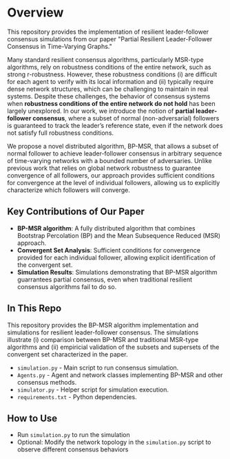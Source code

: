
# Overview
This repository provides the implementation of resilient leader-follower consensus simulations from our paper "Partial Resilient Leader-Follower Consensus in Time-Varying Graphs." 

Many standard resilient consensus algorithms, particularly MSR-type algorithms, rely on robustness conditions of the entire network, such as strong r-robustness. However, these robustness conditions (i) are difficult for each agent to verify with its local information and (ii) typically require dense network structures, which can be challenging to maintain in real systems. Despite these challenges, the behavior of consensus systems when **robustness conditions of the entire network do not hold** has been largely unexplored. In our work, we introduce the notion of **partial leader-follower consensus**, where a subset of normal (non-adversarial) followers is guaranteed to track the leader’s reference state, even if the network does not satisfy full robustness conditions. 

We propose a novel distributed algorithm, BP-MSR, that allows a subset of normal follower to achieve leader-follower consensus in arbitrary sequence of time-varying networks with a bounded number of adversaries. Unlike previous work that relies on global network robustness to guarantee convergence of all followers, our approach provides sufficient conditions for convergence at the level of individual followers, allowing us to explicitly characterize which followers will converge.

## Key Contributions of Our Paper
- **BP-MSR algorithm**: A fully distributed algorithm that combines Bootstrap Percolation (BP) and the Mean Subsequence Reduced (MSR) approach.
- **Convergent Set Analysis**: Sufficient conditions for convergence provided for each individual follower, allowing explicit identification of the convergent set.
- **Simulation Results**: Simulations demonstrating that BP-MSR algorithm guarrantees partial consensus, even when traditional resilient consensus algorithms fail to do so.


## In This Repo
This repository provides the BP-MSR algorithm implementation and simulations for resilient leader-follower consensus. The simulations illustrate (i) comparison between BP-MSR and traditional MSR-type algorithms and (ii) empiricial validation of the subsets and supersets of the convergent set characterized in the paper.
- `simulation.py` - Main script to run consensus simulation.
- `Agents.py` - Agent and network classes implementing BP-MSR and other consensus methods.
- `simulator.py` - Helper script for simulation execution.
- `requirements.txt` - Python dependencies.

## How to Use
- Run `simulation.py` to run the simulation
- Optional: Modify the network topology in the `simulation.py` script to observe different consensus behaviors

  

